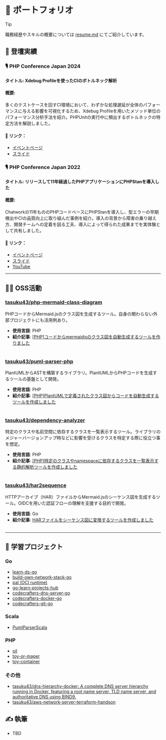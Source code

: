 # 📁 ポートフォリオ

> [!TIP]  
> 職務経歴やスキルの概要については [resume.md](./resume.md) にてご紹介しています。  

## 🎤 登壇実績
### 🎙 PHP Conference Japan 2024  
#### **タイトル**: Xdebug Profileを使ったCIのボトルネック解析  
#### **概要**:  
多くのテストケースを回すCI環境において、わずかな処理遅延が全体のパフォーマンスに与える影響を可視化するため、Xdebug Profileを用いたメソッド単位のパフォーマンス分析手法を紹介。PHPUnitの実行中に頻出するボトルネックの特定方法を解説しました。

#### 📎 リンク：  
- [イベントページ](https://phpcon.php.gr.jp/2024/)  
- [スライド](https://speakerdeck.com/tasuku43/php-conference-japan-2024)

### 🎙 PHP Conference Japan 2022  
#### **タイトル**: リリースして11年経過したPHPアプリケーションにPHPStanを導入した  
#### **概要**:  
Chatworkの11年もののPHPコードベースにPHPStanを導入し、型エラーの早期検出やCIの品質向上に取り組んだ事例を紹介。導入の背景から障害の乗り越え方、開発チームへの定着を図る工夫、導入によって得られた成果までを実体験として共有しました。

#### 📎 リンク：  
- [イベントページ](https://phpcon.php.gr.jp/2022/)  
- [スライド](https://speakerdeck.com/tasuku43/php-conference-japan-2022)  
- [YouTube](https://www.youtube.com/watch?v=NTw0gxIAYNw)

---

## 👨‍💻 OSS活動

### [tasuku43/php-mermaid-class-diagram](https://github.com/tasuku43/php-mermaid-class-diagram)
PHPコードからMermaid.jsのクラス図を生成するツール。自身の関わらない外部プロジェクトにも活用例あり。  
  
- **使用言語**: PHP  
- **紹介記事**: [[PHP]コードからmermaidjsのクラス図を自動生成するツールを作りました](https://zenn.dev/tasteck/articles/41e0fbd5f6888f)
<br><br>

### [tasuku43/puml-parser-php](https://github.com/tasuku43/puml-parser-php)
PlantUMLからASTを構築するライブラリ。PlantUMLからPHPコードを生成するツールの基盤として開発。  
  
- **使用言語**: PHP  
- **紹介記事**: [[PHP]PlantUMLで定義されたクラス図からコードを自動生成するツールを作成しました](https://zenn.dev/tasteck/articles/e81cd61339dc69)
<br><br>

### [tasuku43/dependency-analyzer](https://github.com/tasuku43/dependency-analyzer)
特定のクラスや名前空間に依存するクラスを一覧表示するツール。ライブラリのメジャーバージョンアップ時などに影響を受けるクラスを特定する際に役立つ事を想定。
  
- **使用言語**: PHP  
- **紹介記事**: [[PHP]特定のクラスやnamespaceに依存するクラスを一覧表示する静的解析ツールを作成しました](https://zenn.dev/tasteck/articles/28599dcf00b621)
<br><br>

### [tasuku43/har2sequence](https://github.com/tasuku43/har2sequence)

HTTPアーカイブ（HAR）ファイルからMermaid.jsのシーケンス図を生成するツール。OIDCを用いた認証フローの理解を支援する目的で開発。
  
- **使用言語**: Go  
- **紹介記事**: [HARファイルをシーケンス図に変換するツールを作成しました](https://zenn.dev/tasteck/articles/cf8ee8a532ebaa)
<br><br>

---

## 🔎 学習プロジェクト

### Go
- [learn-ds-go](https://github.com/tasuku43/learn-ds-go)
- [build-own-network-stack-go](https://github.com/tasuku43/build-own-network-stack-go)
- [pal (OCI runtime)](https://github.com/tasuku43/pal)
- [go-learn-projects-hub](https://github.com/tasuku43/go-learn-projects-hub)
- [codecrafters-dns-server-go](https://github.com/tasuku43/codecrafters-dns-server-go)
- [codecrafters-docker-go](https://github.com/tasuku43/codecrafters-docker-go)
- [codecrafters-git-go](https://github.com/tasuku43/codecrafters-git-go)

### Scala
- [PumlParserScala](https://github.com/tasuku43/PumlParserScala)

### PHP
- [oil](https://github.com/tasuku43/oil)
- [toy-or-maper](https://github.com/tasuku43/toy-or-maper)
- [toy-container](https://github.com/tasuku43/toy-container)

### その他
- [tasuku43/dns-hierarchy-docker: A complete DNS server hierarchy running in Docker, featuring a root name server, TLD name server, and authoritative DNS using BIND9.](https://github.com/tasuku43/dns-hierarchy-docker)
- [tasuku43/aws-network-server-terraform-handson](https://github.com/tasuku43/aws-network-server-terraform-handson)

## ✍️ 執筆
- TBD
